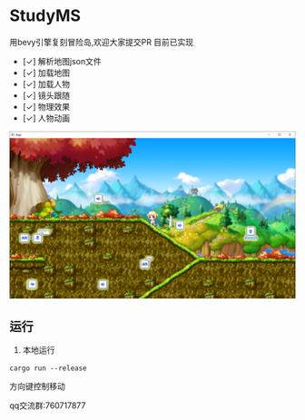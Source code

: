 # StudyMS
用bevy引擎复刻冒险岛,欢迎大家提交PR
目前已实现
- [✓] 解析地图json文件
- [✓] 加载地图
- [✓] 加载人物
- [✓] 镜头跟随
- [✓] 物理效果
- [✓] 人物动画

![img](demo.png)
## 运行
1. 本地运行
```
cargo run --release
```

方向键控制移动

qq交流群:760717877